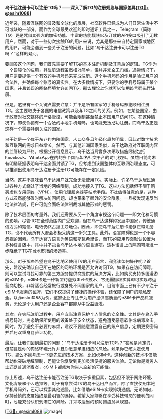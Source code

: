 **乌干达注册卡可以注册TG吗？——深入了解TG的注册规则与国家差异[[TG💪+ @esim1088](https://t.me/s/esim1088)]**

近年来，随着互联网的普及和全球化的发展，社交软件已经成为人们日常生活中不可或缺的一部分。而作为全球最受欢迎的即时通讯工具之一，Telegram（简称TG）更是凭借其强大的加密功能、丰富的功能模块以及开放的API接口吸引了无数用户。然而，对于一些初次接触TG的用户来说，尤其是那些来自特定国家或地区的用户，可能会遇到一些关于注册的问题，比如“乌干达注册卡可以注册TG吗？”这样的疑问。

要回答这个问题，我们首先需要了解TG的基本注册机制及其背后的逻辑。TG作为一个国际化的应用，其注册流程虽然相对简单，但并非完全无门槛。通常情况下，用户需要提供一个有效的手机号码来完成注册。这个手机号码的作用是验证用户的合法性，并确保每个账号的真实性。在大多数情况下，只要你的手机号码属于某个国家，并且该国的网络环境允许访问TG，那么理论上你就可以使用该号码进行注册。

但是，这里有一个关键点需要注意：并不是所有国家的手机号码都能顺利注册TG。这主要取决于各国的电信政策以及与TG之间的关系。例如，在某些国家，由于政府对社交媒体的严格管控，可能会限制甚至禁止本国用户访问TG。在这种情况下，即使你拥有一个合法的本地手机号码，也可能无法成功注册。而乌干达正是这样一个需要特别关注的国家。

乌干达是一个位于东非的内陆国家，人口众多且年轻化趋势明显，因此对数字技术和互联网的需求日益增长。然而，与其他非洲国家类似，乌干达政府对互联网内容的监管较为严格。根据公开信息显示，乌干达当局曾多次采取措施限制包括Facebook、WhatsApp在内的多个国际知名社交平台的访问权限。虽然目前尚未有明确证据表明乌干达全面封锁了TG，但考虑到该国整体的互联网治理态度，可以推测出使用乌干达注册卡注册TG可能存在一定风险。

当然，这并不意味着乌干达用户就完全无法使用TG。实际上，许多乌干达居民通过各种方式绕过了当地的网络限制，成功地接入了TG。这些方法包括但不限于购买虚拟专用网络（VPN）、使用代理服务器等技术手段。不过值得注意的是，这种方式虽然能够暂时解决访问问题，却也带来了额外的安全隐患。一旦被发现违反当地法律法规，用户可能会面临法律制裁或其他形式的惩罚。

除了技术层面的考量外，我们还需要从另一个角度审视这个问题——即文化和习惯的影响。尽管TG在全球范围内广受欢迎，但在乌干达这样的发展中国家，传统通信方式如短信、电话仍然占据主导地位。因此，即便乌干达注册卡能够正常注册TG，也不代表所有人都会积极采纳这一新兴工具。此外，语言障碍也是一个不容忽视的因素。乌干达官方语言为英语和斯瓦希里语，而TG的应用界面默认设置为多种语言版本，其中并不包含乌干达本地的语言选项。这种语言上的隔阂可能进一步降低了TG在当地市场的渗透率。

那么，对于那些希望在乌干达地区使用TG的用户而言，究竟该如何操作呢？首先，建议先确认自己所在地区的网络环境是否允许访问TG。如果存在访问障碍，则可以尝试寻找可靠的第三方服务提供商提供的解决方案，比如购买支持多国漫游的eSIM卡。eSIM卡是一种新型的虚拟SIM卡技术，它无需物理实体即可实现跨运营商切换，非常适合经常旅行或身处不同国家的用户。目前市面上已有不少专注于eSIM卡服务的品牌，它们不仅提供了便捷的操作体验，还保障了用户的隐私安全。以@esim1088为例，这家企业专注于为用户提供高质量的eSIM卡产品和服务，无论是个人用户还是企业客户都能从中受益匪浅。

其次，在实际注册过程中，用户应当注意保护个人信息的安全性。尤其是在输入手机号码时，务必确保所使用的设备处于安全状态，避免遭受恶意软件或病毒攻击。同时，为了避免不必要的麻烦，建议不要随意泄露自己的账户信息，定期更换密码并启用双重身份验证功能。

最后，让我们回到最初的问题：“乌干达注册卡可以注册TG吗？”答案是肯定的，但前提是你的网络环境允许并且你愿意承担相应的风险。如果你已经决定使用TG，那么不妨考虑一下更先进的技术方案，比如eSIM卡。这种创新的技术不仅能帮助你突破地域限制，还能让你享受到更加灵活便捷的服务体验。无论你是商务人士还是普通消费者，eSIM卡都能为你带来全新的可能性。

综上所述，乌干达注册卡能否注册TG取决于多重因素，包括但不限于网络环境、文化背景和个人选择等。对于有意尝试TG的乌干达用户而言，除了直接使用本地手机号码外，还可以探索其他途径，比如借助eSIM卡实现跨境通信。无论如何，保持谨慎的态度始终是最明智的选择。希望大家能够在享受科技带来的便利的同时，也能充分认识到潜在的风险，并采取适当的预防措施加以规避。

[[TG💪+ @esim1088](https://t.me/s/esim1088) ![Image](https://i.postimg.cc/4NQfJmqS/Snipaste-2025-05-13-00-14-12.png)]